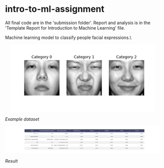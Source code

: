 # intro-to-ml-assignment
All final code are in the 'submission folder'.
Report and analysis is in the 'Template Report for Introduction to Machine Learning' file.

Machine learning model to classify people facial expressions.\\
<p align="center">
  <img  src="facial-expressions.jpg"></p>

*Example dataset*

<p align="center">
  <img  src="facial_classification_results.png"></p>

*Result*




